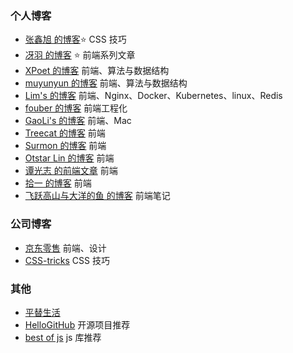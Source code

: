 ### 个人博客

- [张鑫旭 的博客](https://www.zhangxinxu.com/)⭐ CSS 技巧
- [冴羽 的博客](https://github.com/mqyqingfeng/Blog) ⭐ 前端系列文章
- [XPoet 的博客](https://xpoet.cn/archives/) 前端、算法与数据结构
- [muyunyun 的博客](https://muyunyun.cn/) 前端、算法与数据结构
- [Lim's 的博客](https://limsanity.github.io/) 前端、Nginx、Docker、Kubernetes、linux、Redis
- [fouber 的博客](https://github.com/fouber/blog) 前端工程化
- [GaoLi's 的博客](https://gaoli.me/) 前端、Mac
- [Treecat 的博客](https://treecat.cn/#/home) 前端
- [Surmon 的博客](https://surmon.me/) 前端
- [Otstar Lin 的博客](https://blog.ixk.me/) 前端
- [谭光志 的前端文章](https://github.com/woai3c/Front-end-articles) 前端
- [拾一 的博客](https://innei.in/) 前端
- [飞跃高山与大洋的鱼 的博客](https://docs.shanyuhai.top/) 前端笔记

### 公司博客

- [京东零售](https://jelly.jd.com/) 前端、设计
- [CSS-tricks](https://css-tricks.com/) CSS 技巧

### 其他
- [平替生活](https://cheapy.top/about/)
- [HelloGitHub](https://hellogithub.com/) 开源项目推荐
- [best of js](https://bestofjs.com/) js 库推荐

<!-- https://www.mengke.me/ -->
<!-- https://uocat.com/ -->
<!-- https://blog.othing.xyz/ -->
<!-- https://7gugu.com/ -->
<!-- https://www.lateautumn.cn/posts/2022-sumup -->
<!-- https://yogwang.site/about/ -->
<!-- https://xiangshu233.cn/ -->
<!-- https://wiki.7wate.com/ -->
<!-- https://docs.shanyuhai.top/ -->
<!-- https://nlrx-wjc.github.io/Blog/ -->
<!-- https://loveincode.github.io/notes/ -->
<!-- https://github.com/fex-team/fex-edu -->
<!-- https://github.com/AobingJava/JavaFamily/blob/b679e9383605d59736819523f2264d8d09e62768/docs/creative/%E3%80%8A%E5%90%90%E8%A1%80%E6%95%B4%E7%90%86%E3%80%8B%E5%8D%81%E5%B9%B4%E9%A3%8E%E9%9B%A8%E6%8A%80%E6%9C%AF%E4%BA%BA%E7%9A%84%E4%B9%A6%E5%8D%95%E6%95%B4%E7%90%86.md -->
<!-- https://www.phodal.com/blog/coding-skills-level/ -->
